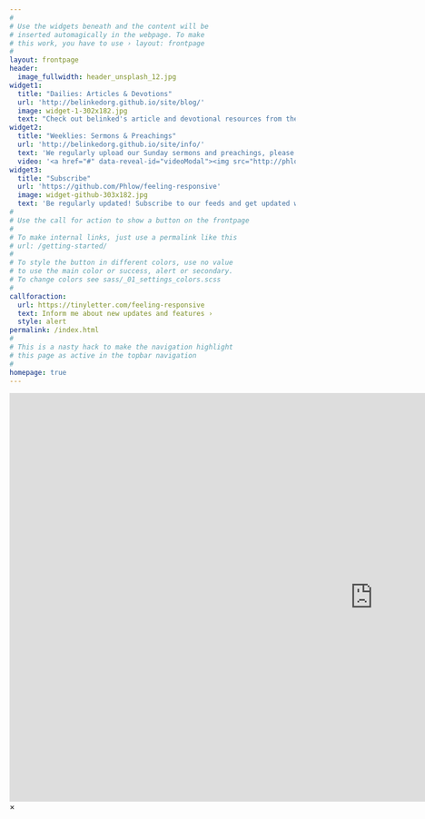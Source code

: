 ```yaml
---
#
# Use the widgets beneath and the content will be
# inserted automagically in the webpage. To make
# this work, you have to use › layout: frontpage
#
layout: frontpage
header:
  image_fullwidth: header_unsplash_12.jpg
widget1:
  title: "Dailies: Articles & Devotions"
  url: 'http://belinkedorg.github.io/site/blog/'
  image: widget-1-302x182.jpg
  text: "Check out belinked's article and devotional resources from the members of GBCCC church."
widget2:
  title: "Weeklies: Sermons & Preachings"
  url: 'http://belinkedorg.github.io/site/info/'
  text: 'We regularly upload our Sunday sermons and preachings, please check them out!'
  video: '<a href="#" data-reveal-id="videoModal"><img src="http://phlow.github.io/feeling-responsive/images/start-video-feeling-responsive-302x182.jpg" width="302" height="182" alt=""/></a>'
widget3:
  title: "Subscribe"
  url: 'https://github.com/Phlow/feeling-responsive'
  image: widget-github-303x182.jpg
  text: 'Be regularly updated! Subscribe to our feeds and get updated with our recent posts.'
#
# Use the call for action to show a button on the frontpage
#
# To make internal links, just use a permalink like this
# url: /getting-started/
#
# To style the button in different colors, use no value
# to use the main color or success, alert or secondary.
# To change colors see sass/_01_settings_colors.scss
#
callforaction:
  url: https://tinyletter.com/feeling-responsive
  text: Inform me about new updates and features ›
  style: alert
permalink: /index.html
#
# This is a nasty hack to make the navigation highlight
# this page as active in the topbar navigation
#
homepage: true
---
```


<div id="videoModal" class="reveal-modal large" data-reveal="">
  <div class="flex-video widescreen vimeo" style="display: block;">
    <iframe width="1280" height="720" src="https://www.youtube.com/embed/3b5zCFSmVvU" frameborder="0" allowfullscreen></iframe>
  </div>
  <a class="close-reveal-modal">&#215;</a>
</div>
